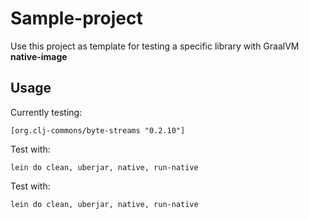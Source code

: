 # Sample-project

Use this project as template for testing a specific library with GraalVM **native-image**

## Usage

Currently testing:

    [org.clj-commons/byte-streams "0.2.10"]

Test with:

    lein do clean, uberjar, native, run-native


Test with:

    lein do clean, uberjar, native, run-native

